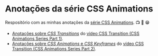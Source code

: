 # Anotações da série CSS Animations

Respositório com as minhas anotações da [série  CSS Animations](https://www.youtube.com/playlist?list=PLqGj3iMvMa4LvJ8VctoXnPI0dtE40wfid). :tv: :metal: :grin:

- [Anotações sobre *CSS Transitions*](transitions/anotações.md) do [vídeo CSS Transition (CSS Animations Series Part 1)](https://www.youtube.com/watch?v=8kK-cA99SA0).
- [Anotações sobre *CSS Animations* e *CSS Keyframes*](animations/anotações.md) do [vídeo CSS Transition (CSS Animations Series Part 2)](https://www.youtube.com/watch?v=f1WMjDx4snI).
